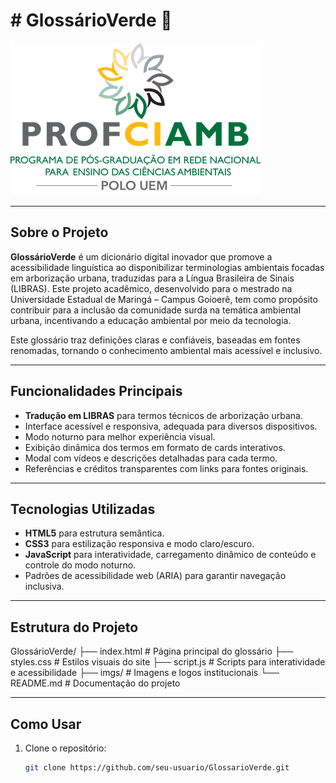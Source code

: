 # # GlossárioVerde 🌿

![Logo do GlossárioVerde](imgs/logoprojeto.png)

---

## Sobre o Projeto

**GlossárioVerde** é um dicionário digital inovador que promove a acessibilidade linguística ao disponibilizar terminologias ambientais focadas em arborização urbana, traduzidas para a Língua Brasileira de Sinais (LIBRAS). Este projeto acadêmico, desenvolvido para o mestrado na Universidade Estadual de Maringá – Campus Goioerê, tem como propósito contribuir para a inclusão da comunidade surda na temática ambiental urbana, incentivando a educação ambiental por meio da tecnologia.

Este glossário traz definições claras e confiáveis, baseadas em fontes renomadas, tornando o conhecimento ambiental mais acessível e inclusivo.

---

## Funcionalidades Principais

- **Tradução em LIBRAS** para termos técnicos de arborização urbana.
- Interface acessível e responsiva, adequada para diversos dispositivos.
- Modo noturno para melhor experiência visual.
- Exibição dinâmica dos termos em formato de cards interativos.
- Modal com vídeos e descrições detalhadas para cada termo.
- Referências e créditos transparentes com links para fontes originais.

---

## Tecnologias Utilizadas

- **HTML5** para estrutura semântica.
- **CSS3** para estilização responsiva e modo claro/escuro.
- **JavaScript** para interatividade, carregamento dinâmico de conteúdo e controle do modo noturno.
- Padrões de acessibilidade web (ARIA) para garantir navegação inclusiva.

---

## Estrutura do Projeto

GlossárioVerde/
├── index.html # Página principal do glossário
├── styles.css # Estilos visuais do site
├── script.js # Scripts para interatividade e acessibilidade
├── imgs/ # Imagens e logos institucionais
└── README.md # Documentação do projeto


---

## Como Usar

1. Clone o repositório:
   ```bash
   git clone https://github.com/seu-usuario/GlossarioVerde.git

